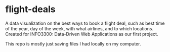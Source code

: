 # flight-deals
A data visualization on the best ways to book a flight deal, such as best time of the year, day of the week, with what airlines, and to which locations. Created for INFO3300: Data-Driven Web Applications as our first project.

This repo is mostly just saving files I had locally on my computer.
